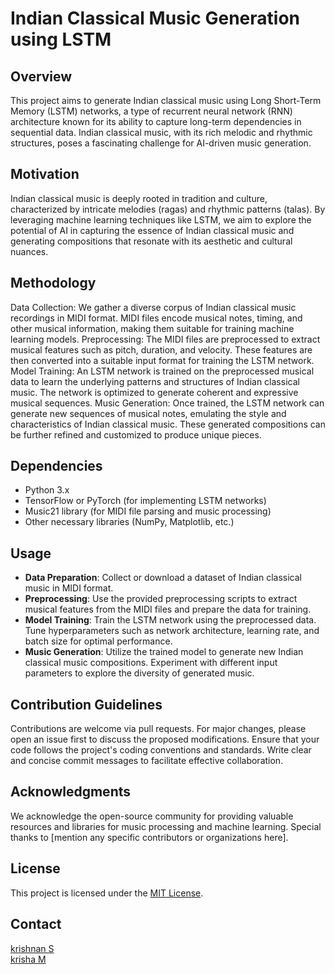 # Indian Classical Music Generation using LSTM
## Overview
This project aims to generate Indian classical music using Long Short-Term Memory (LSTM) networks, a type of recurrent neural network (RNN) architecture known for its ability to capture long-term dependencies in sequential data. Indian classical music, with its rich melodic and rhythmic structures, poses a fascinating challenge for AI-driven music generation.

## Motivation
Indian classical music is deeply rooted in tradition and culture, characterized by intricate melodies (ragas) and rhythmic patterns (talas). By leveraging machine learning techniques like LSTM, we aim to explore the potential of AI in capturing the essence of Indian classical music and generating compositions that resonate with its aesthetic and cultural nuances.

## Methodology
Data Collection: We gather a diverse corpus of Indian classical music recordings in MIDI format. MIDI files encode musical notes, timing, and other musical information, making them suitable for training machine learning models.
Preprocessing: The MIDI files are preprocessed to extract musical features such as pitch, duration, and velocity. These features are then converted into a suitable input format for training the LSTM network.
Model Training: An LSTM network is trained on the preprocessed musical data to learn the underlying patterns and structures of Indian classical music. The network is optimized to generate coherent and expressive musical sequences.
Music Generation: Once trained, the LSTM network can generate new sequences of musical notes, emulating the style and characteristics of Indian classical music. These generated compositions can be further refined and customized to produce unique pieces.
## Dependencies
- Python 3.x  
- TensorFlow or PyTorch (for implementing LSTM networks)  
- Music21 library (for MIDI file parsing and music processing)  
- Other necessary libraries (NumPy, Matplotlib, etc.)     
## Usage
- **Data Preparation**: Collect or download a dataset of Indian classical music in MIDI format.      
- **Preprocessing**: Use the provided preprocessing scripts to extract musical features from the MIDI files and prepare the data for training.     
- **Model Training**: Train the LSTM network using the preprocessed data. Tune hyperparameters such as network architecture, learning rate, and batch size for optimal performance.           
- **Music Generation**: Utilize the trained model to generate new Indian classical music compositions. Experiment with different input parameters to explore the diversity of generated music.
## Contribution Guidelines
Contributions are welcome via pull requests.
For major changes, please open an issue first to discuss the proposed modifications.
Ensure that your code follows the project's coding conventions and standards.
Write clear and concise commit messages to facilitate effective collaboration.
## Acknowledgments
We acknowledge the open-source community for providing valuable resources and libraries for music processing and machine learning.
Special thanks to [mention any specific contributors or organizations here].
## License
This project is licensed under the [MIT License](https://github.com/Krishnann-s/Music-Generation-using-LSTM?tab=MIT-1-ov-file#readme).

## Contact
[krishnan S](https://github.com/Krishnann-s)  
[krisha M](https://github.com/Krisha-0007)